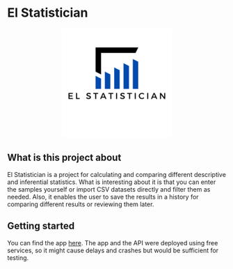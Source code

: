 # El Statistician

<p align="center">
<img src="https://github.com/AlaaAbbas22/ElStatistician/blob/main/Frontend/public/El%20statistician.png" width="50%">
</p>

## What is this project about

El Statistician is a project for calculating and comparing different descriptive and inferential statistics. What is interesting about it is that you can enter the samples yourself or import CSV datasets directly and filter them as needed. Also, it enables the user to save the results in a history for comparing different results or reviewing them later.

## Getting started

You can find the app <a href="https://el-statistician.vercel.app/">here</a>.
The app and the API were deployed using free services, so it might cause delays and crashes but would be sufficient for testing.
